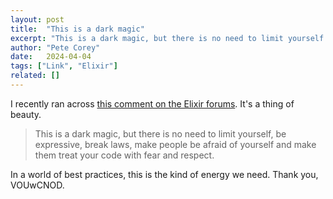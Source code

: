 ```yaml
---
layout: post
title:  "This is a dark magic"
excerpt: "This is a dark magic, but there is no need to limit yourself."
author: "Pete Corey"
date:   2024-04-04
tags: ["Link", "Elixir"]
related: []
---
```


I recently ran across [this comment on the Elixir forums](https://elixirforum.com/t/is-it-possible-to-define-structs-at-runtime/62537/8). It's a thing of beauty.

> This is a dark magic, but there is no need to limit yourself, be expressive, break laws, make people be afraid of yourself and make them treat your code with fear and respect.

In a world of best practices, this is the kind of energy we need. Thank you, VOUwCNOD.
